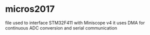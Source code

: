 # micros2017
file used to interface STM32F411 with Miniscope v4
it uses DMA for continuous ADC conversion and serial communication
